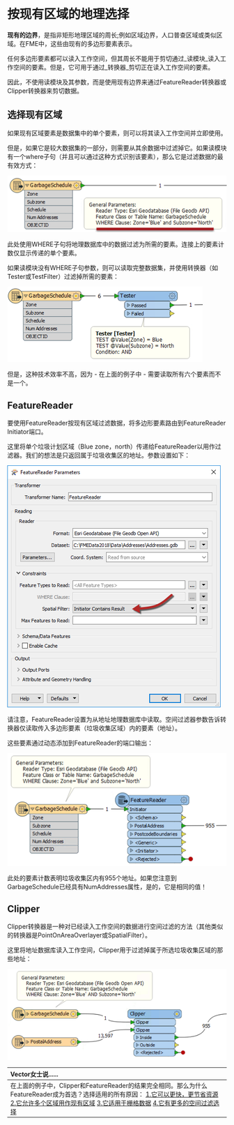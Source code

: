 # 按现有区域的地理选择

**现有的边界**，是指非矩形地理区域的周长;例如区域边界，人口普查区域或类似区域。在FME中，这些由现有的多边形要素表示。

任何多边形要素都可以读入工作空间，但其周长不能用于剪切通过_读模块_读入工作空间的要素。但是，它可用于通过_转换器_剪切正在读入工作空间的要素。

因此，不使用读模块及其参数，而是使用现有边界来通过FeatureReader转换器或Clipper转换器来剪切数据。

## 选择现有区域

如果现有区域要素是数据集中的单个要素，则可以将其读入工作空间并立即使用。

但是，如果它是较大数据集的一部分，则需要从其余数据中过滤掉它。如果读模块有一个where子句（并且可以通过这种方式识别该要素），那么它是过滤数据的最有效方式：

[![](../../.gitbook/assets/img5.023.readerwhereclause.png)](https://github.com/xuhengxx/FMETraining-1/tree/f1cdae5373cf9425ee2d148732792713c9043d44/ServerAuthoring5SelfServeParameters/Images/Img5.023.ReaderWhereClause.png)

此处使用WHERE子句将地理数据库中的数据过滤为所需的要素。连接上的要素计数仅显示传递的单个要素。

如果读模块没有WHERE子句参数，则可以读取完整数据集，并使用转换器（如Tester或TestFilter）过滤掉所需的要素：

[![](../../.gitbook/assets/img5.024.testernotwhereclause.png)](https://github.com/xuhengxx/FMETraining-1/tree/f1cdae5373cf9425ee2d148732792713c9043d44/ServerAuthoring5SelfServeParameters/Images/Img5.024.TesterNotWhereClause.png)

但是，这种技术效率不高，因为 - 在上面的例子中 - 需要读取所有六个要素而不是一个。

## FeatureReader

要使用FeatureReader按现有区域过滤数据，将多边形要素路由到FeatureReader Initiator端口。

这里将单个垃圾计划区域（Blue zone，north）传递给FeatureReader以用作过滤器。我们的想法是只返回属于垃圾收集区的地址。参数设置如下：

[![](../../.gitbook/assets/img5.025.featurereaderparameters.png)](https://github.com/xuhengxx/FMETraining-1/tree/f1cdae5373cf9425ee2d148732792713c9043d44/ServerAuthoring5SelfServeParameters/Images/Img5.025.FeatureReaderParameters.png)

请注意，FeatureReader设置为从地址地理数据库中读取。空间过滤器参数告诉转换器仅读取传入多边形要素（垃圾收集区域）内的要素（地址）。

这些要素通过动态添加到FeatureReader的端口输出：

[![](../../.gitbook/assets/img5.026.featurereaderoutput.png)](https://github.com/xuhengxx/FMETraining-1/tree/f1cdae5373cf9425ee2d148732792713c9043d44/ServerAuthoring5SelfServeParameters/Images/Img5.026.FeatureReaderOutput.png)

此处的要素计数表明垃圾收集区内有955个地址。如果您注意到GarbageSchedule已经具有NumAddresses属性，是的，它是相同的值！

## Clipper

Clipper转换器是一种对已经读入工作空间的数据进行空间过滤的方法（其他类似的转换器是PointOnAreaOverlayer或SpatialFilter）。

这里将地址数据库读入工作空间，Clipper用于过滤掉属于所选垃圾收集区域的那些地址：

[![](../../.gitbook/assets/img5.027.clipperclippingaddresses.png)](https://github.com/xuhengxx/FMETraining-1/tree/f1cdae5373cf9425ee2d148732792713c9043d44/ServerAuthoring5SelfServeParameters/Images/Img5.027.ClipperClippingAddresses.png)

|  Vector女士说...... |
| :--- |
|  在上面的例子中，Clipper和FeatureReader的结果完全相同。那么为什么FeatureReader成为首选？选择适用的所有原因：  [1.它可以更快，更节省资源](http://52.73.3.37/fmedatastreaming/Manual/QAResponse2017.fmw?chapter=23&question=1&answer=1&DestDataset_TEXTLINE=C%3A%5CFMEOutput%5CQAResponse.html) [2.它允许多个区域用作现有区域](http://52.73.3.37/fmedatastreaming/Manual/QAResponse2017.fmw?chapter=23&question=1&answer=2&DestDataset_TEXTLINE=C%3A%5CFMEOutput%5CQAResponse.html) [3.它适用于栅格数据](http://52.73.3.37/fmedatastreaming/Manual/QAResponse2017.fmw?chapter=23&question=1&answer=3&DestDataset_TEXTLINE=C%3A%5CFMEOutput%5CQAResponse.html) [4.它有更多的空间过滤选择](http://52.73.3.37/fmedatastreaming/Manual/QAResponse2017.fmw?chapter=23&question=1&answer=4&DestDataset_TEXTLINE=C%3A%5CFMEOutput%5CQAResponse.html) |

